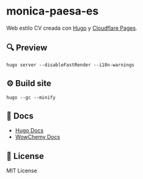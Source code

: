 # monica-paesa-es

Web estilo CV creada con [Hugo](https://gohugo.io/) y [Cloudflare Pages](https://pages.cloudflare.com).

## 🔍 Preview

```shell
hugo server --disableFastRender --i18n-warnings
```

## ⚙️ Build site

```shell
hugo --gc --minify
```

## 📙 Docs

- [Hugo Docs](https://gohugo.io/documentation/)
- [WowChemy Docs](https://wowchemy.com/docs/)

## 📜 License

MIT License
